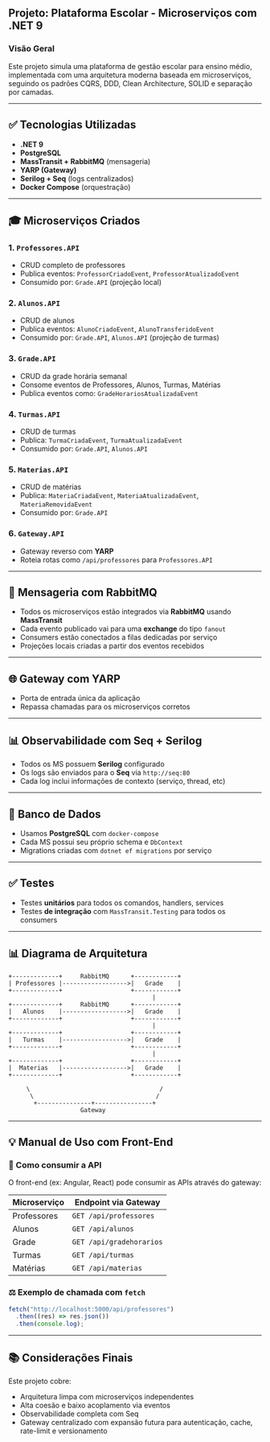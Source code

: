 ﻿## Projeto: Plataforma Escolar - Microserviços com .NET 9

### Visão Geral

Este projeto simula uma plataforma de gestão escolar para ensino médio, implementada com uma arquitetura moderna baseada em microserviços, seguindo os padrões CQRS, DDD, Clean Architecture, SOLID e separação por camadas.

---

## ✅ Tecnologias Utilizadas

- **.NET 9**
- **PostgreSQL**
- **MassTransit + RabbitMQ** (mensageria)
- **YARP (Gateway)**
- **Serilog + Seq** (logs centralizados)
- **Docker Compose** (orquestração)

---

## 🎓 Microserviços Criados

### 1. `Professores.API`

- CRUD completo de professores
- Publica eventos: `ProfessorCriadoEvent`, `ProfessorAtualizadoEvent`
- Consumido por: `Grade.API` (projeção local)

### 2. `Alunos.API`

- CRUD de alunos
- Publica eventos: `AlunoCriadoEvent`, `AlunoTransferidoEvent`
- Consumido por: `Grade.API`, `Alunos.API` (projeção de turmas)

### 3. `Grade.API`

- CRUD da grade horária semanal
- Consome eventos de Professores, Alunos, Turmas, Matérias
- Publica eventos como: `GradeHorariosAtualizadaEvent`

### 4. `Turmas.API`

- CRUD de turmas
- Publica: `TurmaCriadaEvent`, `TurmaAtualizadaEvent`
- Consumido por: `Grade.API`, `Alunos.API`

### 5. `Materias.API`

- CRUD de matérias
- Publica: `MateriaCriadaEvent`, `MateriaAtualizadaEvent`, `MateriaRemovidaEvent`
- Consumido por: `Grade.API`

### 6. `Gateway.API`

- Gateway reverso com **YARP**
- Roteia rotas como `/api/professores` para `Professores.API`

---

## 📧 Mensageria com RabbitMQ

- Todos os microserviços estão integrados via **RabbitMQ** usando **MassTransit**
- Cada evento publicado vai para uma **exchange** do tipo `fanout`
- Consumers estão conectados a filas dedicadas por serviço
- Projeções locais criadas a partir dos eventos recebidos

---

## 🌐 Gateway com YARP

- Porta de entrada única da aplicação
- Repassa chamadas para os microserviços corretos

---

## 📊 Observabilidade com Seq + Serilog

- Todos os MS possuem **Serilog** configurado
- Os logs são enviados para o **Seq** via `http://seq:80`
- Cada log inclui informações de contexto (serviço, thread, etc)

---

## 📁 Banco de Dados

- Usamos **PostgreSQL** com `docker-compose`
- Cada MS possui seu próprio schema e `DbContext`
- Migrations criadas com `dotnet ef migrations` por serviço

---

## ✅ Testes

- Testes **unitários** para todos os comandos, handlers, services
- Testes **de integração** com `MassTransit.Testing` para todos os consumers

---

## 📊 Diagrama de Arquitetura

```
+-------------+     RabbitMQ      +------------+
| Professores |------------------>|   Grade    |
+-------------+                   +------------+
                                        |
+-------------+     RabbitMQ      +------------+
|   Alunos    |------------------>|   Grade    |
+-------------+                   +------------+
                                        |
+-------------+                   +------------+
|   Turmas    |------------------>|   Grade    |
+-------------+                   +------------+
                                        |
+-------------+                   +------------+
|  Materias   |------------------>|   Grade    |
+-------------+                   +------------+

     \                                    /
      \                                  /
       +---------------+----------------+
                    Gateway
```

---

## 💡 Manual de Uso com Front-End

### 🚀 Como consumir a API

O front-end (ex: Angular, React) pode consumir as APIs através do gateway:

| Microserviço | Endpoint via Gateway     |
| ------------ | ------------------------ |
| Professores  | `GET /api/professores`   |
| Alunos       | `GET /api/alunos`        |
| Grade        | `GET /api/gradehorarios` |
| Turmas       | `GET /api/turmas`        |
| Matérias     | `GET /api/materias`      |

### ⚖ Exemplo de chamada com `fetch`

```js
fetch("http://localhost:5000/api/professores")
  .then((res) => res.json())
  .then(console.log);
```

---

## 📚 Considerações Finais

Este projeto cobre:

- Arquitetura limpa com microserviços independentes
- Alta coesão e baixo acoplamento via eventos
- Observabilidade completa com Seq
- Gateway centralizado com expansão futura para autenticação, cache, rate-limit e versionamento
